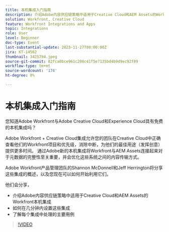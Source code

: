 ```yaml
---
title: 本机集成入门指南
description: 介绍Adobe内容供应链策略中适用于Creative Cloud和AEM Assets的Workfront本机集成
solution: Workfront, Creative Cloud
feature: Workfront Integrations and Apps
topic: Integrations
role: User
level: Beginner
doc-type: Event
last-substantial-update: 2023-11-27T00:00:00Z
jira: KT-14562
thumbnail: 3425794.jpeg
source-git-commit: 82fca0bce961c208c41f5e7135bd4b9d9ec92f89
workflow-type: tm+mt
source-wordcount: '174'
ht-degree: 0%

---
```



# 本机集成入门指南

您知道Adobe Workfront与Adobe Creative Cloud和Experience Cloud具有免费的本机集成吗？

Adobe Workfront + Creative Cloud集成允许您的团队在Creative Cloud中正确查看他们的Workfront项目和优先级，消除中断，为他们的最佳用途（发挥创意）提供更多时间。 通过Adobe新的本机集成将Workfront与AEM Assets连接起来对于元数据的完整性至关重要，并会优化这些系统之间的内容传输方式。

Adobe Workfront产品管理团队的Shannon McDonnell和Jeff Herrington将分享这些集成的概述，以及您现在可以如何开始利用它们。

他们会分享，

* 介绍Adobe内容供应链策略中适用于Creative Cloud和AEM Assets的Workfront本机集成
* 如何在几分钟内设置这些集成
* 了解每个集成中处理的主要用例

>[!VIDEO](https://video.tv.adobe.com/v/3425794/?learn=on)
